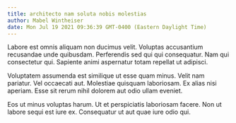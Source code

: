 ```yaml
---
title: architecto nam soluta nobis molestias
author: Mabel Wintheiser
date: Mon Jul 19 2021 09:36:39 GMT-0400 (Eastern Daylight Time)
---
```

Labore est omnis aliquam non ducimus velit. Voluptas accusantium recusandae unde quibusdam. Perferendis sed qui qui consequatur. Nam qui consectetur qui. Sapiente animi aspernatur totam repellat ut adipisci.

 Voluptatem assumenda est similique ut esse quam minus. Velit nam pariatur. Vel occaecati aut. Molestiae quisquam laboriosam. Ex alias nisi aperiam. Esse sit rerum nihil dolorem aut odio ullam eveniet.

 Eos ut minus voluptas harum. Ut et perspiciatis laboriosam facere. Non ut labore sequi est iure ex. Consequatur ut aut quae iure odio qui.